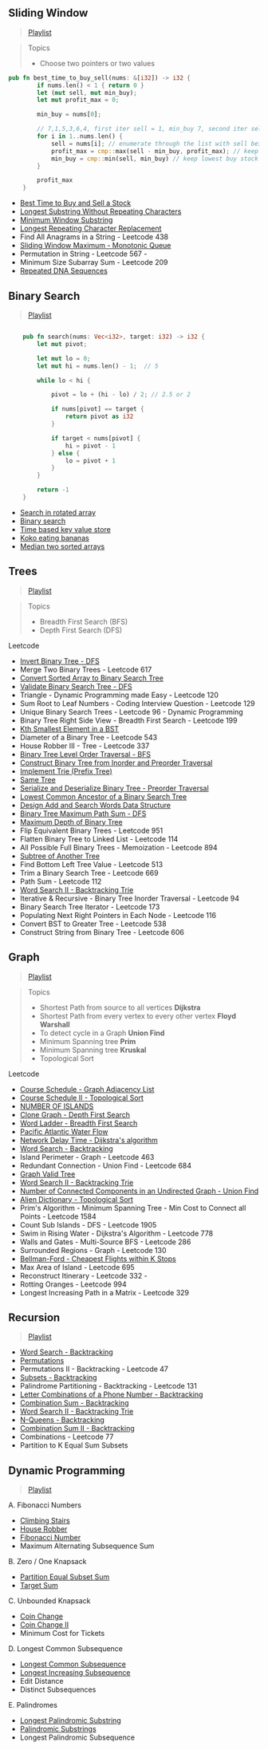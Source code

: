 
## Sliding Window
> [Playlist](https://www.youtube.com/watch?v=1pkOgXD63yU&list=PLot-Xpze53leOBgcVsJBEGrHPd_7x_koV)

> Topics
> - Choose two pointers or two values

```rust
pub fn best_time_to_buy_sell(nums: &[i32]) -> i32 {
        if nums.len() < 1 { return 0 }
        let (mut sell, mut min_buy);
        let mut profit_max = 0;

        min_buy = nums[0];

        // 7,1,5,3,6,4, first iter sell = 1, min_buy 7, second iter sell = 5, min_buy 1
        for i in 1..nums.len() {
            sell = nums[i]; // enumerate through the list with sell being current element
            profit_max = cmp::max(sell - min_buy, profit_max); // keep highest
            min_buy = cmp::min(sell, min_buy) // keep lowest buy stock
        }

        profit_max
    }
```

- [Best Time to Buy and Sell a Stock](https://github.com/brpandey/leetcode/blob/master/rust/src/p0121_best_time_to_buy_sell.rs)
- [Longest Substring Without Repeating Characters](https://github.com/brpandey/leetcode/blob/master/rust/src/p0003_longest_substr_no_repeat.rs)
- [Minimum Window Substring](https://github.com/brpandey/leetcode/blob/master/rust/src/p0076_minimum_window_substring.rs)
- [Longest Repeating Character Replacement](https://github.com/brpandey/leetcode/blob/master/rust/src/p0424_longest_repeating_char_replacement.rs)
- Find All Anagrams in a String - Leetcode 438
- [Sliding Window Maximum - Monotonic Queue](https://github.com/brpandey/leetcode/blob/master/rust/src/p0239_sliding_window_maximum.rs)
- Permutation in String - Leetcode 567 -
- Minimum Size Subarray Sum - Leetcode 209
- [Repeated DNA Sequences](https://github.com/brpandey/leetcode/blob/master/rust/src/p0187_repeated_dna_sequence.rs)

## Binary Search
> [Playlist](https://www.youtube.com/playlist?list=PLot-Xpze53leNZQd0iINpD-MAhMOMzWvO)

```rust

    pub fn search(nums: Vec<i32>, target: i32) -> i32 {
        let mut pivot;

        let mut lo = 0;
        let mut hi = nums.len() - 1;  // 5

        while lo < hi {

            pivot = lo + (hi - lo) / 2; // 2.5 or 2

            if nums[pivot] == target {
                return pivot as i32
            }

            if target < nums[pivot] {
                hi = pivot - 1
            } else {
                lo = pivot + 1
            }
        }

        return -1
    }
 ```

- [Search in rotated array](https://github.com/brpandey/leetcode/blob/master/rust/src/p0033_search_in_rotated_sorted_array.rs)
- [Binary search](https://github.com/brpandey/leetcode/blob/master/rust/src/p0704_binary_search.rs)
- [Time based key value store](https://github.com/brpandey/leetcode/blob/master/rust/src/p0981_time_based_key_value_store.rs)
- [Koko eating bananas](https://github.com/brpandey/leetcode/blob/master/rust/src/p0875_koko_eating_bananas.rs)
- [Median two sorted arrays](https://github.com/brpandey/leetcode/blob/master/rust/src/p0004_median_two_sorted_arrays.rs)

## Trees
> [Playlist](https://www.youtube.com/watch?v=OnSn2XEQ4MY&list=PLot-Xpze53ldg4pN6PfzoJY7KsKcxF1jg&index=2&t=0s)

> Topics
> - Breadth First Search (BFS)
> - Depth First Search (DFS)

Leetcode
- [Invert Binary Tree - DFS](https://github.com/brpandey/leetcode/blob/master/rust/src/p0226_invert_binary_tree.rs)
- Merge Two Binary Trees - Leetcode 617
- [Convert Sorted Array to Binary Search Tree](https://github.com/brpandey/leetcode/blob/master/rust/src/p0108_convert_sorted_array_to_bst.rs)
- [Validate Binary Search Tree - DFS](https://github.com/brpandey/leetcode/blob/master/rust/src/p0098_validate_binary_search_tree.rs)
- Triangle - Dynamic Programming made Easy - Leetcode 120
- Sum Root to Leaf Numbers - Coding Interview Question - Leetcode 129
- Unique Binary Search Trees - Leetcode 96 - Dynamic Programming
- Binary Tree Right Side View - Breadth First Search - Leetcode 199
- [Kth Smallest Element in a BST](https://github.com/brpandey/leetcode/blob/master/rust/src/p0230_kth_smallest_element_in_bst.rs)
- Diameter of a Binary Tree - Leetcode 543
- House Robber III - Tree - Leetcode 337
- [Binary Tree Level Order Traversal - BFS](https://github.com/brpandey/leetcode/blob/master/rust/src/p0102_binary_tree_level_order_traversal.rs)
- [Construct Binary Tree from Inorder and Preorder Traversal](https://github.com/brpandey/leetcode/blob/master/rust/src/p0105_construct_binary_tree_from_preorder_and_inorder_traversal.rs)
- [Implement Trie (Prefix Tree)](https://github.com/brpandey/leetcode/blob/master/rust/src/p0208_implement_trie.rs)
- [Same Tree](https://github.com/brpandey/leetcode/blob/master/rust/src/p0100_same_tree.rs)
- [Serialize and Deserialize Binary Tree - Preorder Traversal](https://github.com/brpandey/leetcode/blob/master/rust/src/p0297_serialize_and_deserialize_binary_tree.rs)
- [Lowest Common Ancestor of a Binary Search Tree](https://github.com/brpandey/leetcode/blob/master/rust/src/p0235_lowest_common_ancestor_of_a_binary_tree.rs)
- [Design Add and Search Words Data Structure](https://github.com/brpandey/leetcode/blob/master/rust/src/p0211_add_and_search_word.rs)
- [Binary Tree Maximum Path Sum - DFS](https://github.com/brpandey/leetcode/blob/master/rust/src/p0124_binary_tree_max_path_sum.rs)
- [Maximum Depth of Binary Tree](https://github.com/brpandey/leetcode/blob/master/rust/src/p0104_maximum_depth_of_binary_tree.rs)
- Flip Equivalent Binary Trees - Leetcode 951
- Flatten Binary Tree to Linked List - Leetcode 114 
- All Possible Full Binary Trees - Memoization - Leetcode 894
- [Subtree of Another Tree](https://github.com/brpandey/leetcode/blob/master/rust/src/p0572_subtree_of_another_tree.rs)
- Find Bottom Left Tree Value - Leetcode 513
- Trim a Binary Search Tree - Leetcode 669
- Path Sum - Leetcode 112
- [Word Search II - Backtracking Trie](https://github.com/brpandey/leetcode/blob/master/rust/src/p0212_word_search_ii.rs)
- Iterative & Recursive - Binary Tree Inorder Traversal - Leetcode 94
- Binary Search Tree Iterator - Leetcode 173
- Populating Next Right Pointers in Each Node - Leetcode 116
- Convert BST to Greater Tree - Leetcode 538
- Construct String from Binary Tree - Leetcode 606

## Graph
> [Playlist](https://www.youtube.com/watch?v=EgI5nU9etnU&list=PLot-Xpze53ldBT_7QA8NVot219jFNr_GI&index=1&t=0s)

> Topics
> - Shortest Path from source to all vertices **Dijkstra**
> - Shortest Path from every vertex to every other vertex **Floyd Warshall**
> - To detect cycle in a Graph **Union Find**
> - Minimum Spanning tree **Prim**
> - Minimum Spanning tree **Kruskal**
> - Topological Sort

Leetcode
- [Course Schedule - Graph Adjacency List](https://github.com/brpandey/leetcode/blob/master/rust/src/p0207_course_schedule.rs)
- [Course Schedule II - Topological Sort](https://github.com/brpandey/leetcode/blob/master/rust/src/p0210_course_schedule_ii.rs)
- [NUMBER OF ISLANDS](https://github.com/brpandey/leetcode/blob/master/rust/src/p0200_number_of_islands.rs)
- [Clone Graph - Depth First Search](https://github.com/brpandey/leetcode/blob/master/rust/src/p0133_clone_graph.rs)
- [Word Ladder - Breadth First Search](https://github.com/brpandey/leetcode/blob/master/rust/src/p0127_word_ladder.rs)
- [Pacific Atlantic Water Flow](https://github.com/brpandey/leetcode/blob/master/rust/src/p0417_pacific_atlantic_water_flow.rs)
- [Network Delay Time - Dijkstra's algorithm](https://github.com/brpandey/leetcode/blob/master/rust/src/p0743_network_delay_time.rs)
- [Word Search - Backtracking](https://github.com/brpandey/leetcode/blob/master/rust/src/p0079_word_search.rs)
- Island Perimeter - Graph - Leetcode 463 
- Redundant Connection - Union Find - Leetcode 684
- [Graph Valid Tree](https://github.com/brpandey/leetcode/blob/master/rust/src/p0261_graph_valid_tree.rs)
- [Word Search II - Backtracking Trie](https://github.com/brpandey/leetcode/blob/master/rust/src/p0212_word_search_ii.rs)
- [Number of Connected Components in an Undirected Graph - Union Find](https://github.com/brpandey/leetcode/blob/master/rust/src/p0323_number_of_connected_components_in_undirected_graph.rs)
- [Alien Dictionary - Topological Sort](https://github.com/brpandey/leetcode/blob/master/rust/src/p0269_alien_dictionary.rs)
- Prim's Algorithm - Minimum Spanning Tree - Min Cost to Connect all Points - Leetcode 1584
- Count Sub Islands - DFS - Leetcode 1905
- Swim in Rising Water - Dijkstra's Algorithm - Leetcode 778
- Walls and Gates - Multi-Source BFS - Leetcode 286 
- Surrounded Regions - Graph - Leetcode 130
- [Bellman-Ford - Cheapest Flights within K Stops](https://github.com/brpandey/leetcode/blob/master/rust/src/p0787_cheapest_flights_within_k_stops.rs)
- Max Area of Island - Leetcode 695 
- Reconstruct Itinerary - Leetcode 332 - 
- Rotting Oranges - Leetcode 994
- Longest Increasing Path in a Matrix - Leetcode 329

## Recursion
> [Playlist](https://www.youtube.com/watch?v=pfiQ_PS1g8E&list=PLot-Xpze53lf5C3HSjCnyFghlW0G1HHXo)

- [Word Search - Backtracking](https://github.com/brpandey/leetcode/blob/master/rust/src/p0079_word_search.rs)
- [Permutations](https://github.com/brpandey/leetcode/blob/master/rust/src/p0046_permutations.rs)
- Permutations II - Backtracking - Leetcode 47
- [Subsets - Backtracking](https://github.com/brpandey/leetcode/blob/master/rust/src/p0078_subsets.rs)
- Palindrome Partitioning - Backtracking - Leetcode 131 
- [Letter Combinations of a Phone Number - Backtracking](https://github.com/brpandey/leetcode/blob/master/rust/src/p0017_letter_comb_phone.rs)
- [Combination Sum - Backtracking](https://github.com/brpandey/leetcode/blob/master/rust/src/p0039_comb_sum_i.rs)
- [Word Search II - Backtracking Trie](https://github.com/brpandey/leetcode/blob/master/rust/src/p0212_word_search_ii.rs)
- [N-Queens - Backtracking](https://github.com/brpandey/leetcode/blob/master/rust/src/p0051_n_queens.rs)
- [Combination Sum II - Backtracking](https://github.com/brpandey/leetcode/blob/master/rust/src/p0040_combination_sum_ii.rs)
- Combinations - Leetcode 77
- Partition to K Equal Sum Subsets


## Dynamic Programming
> [Playlist](https://www.youtube.com/watch?v=g0npyaQtAQM&list=PLot-Xpze53lcvx_tjrr_m2lgD2NsRHlNO)

A. Fibonacci Numbers
- [Climbing Stairs](https://github.com/brpandey/leetcode/blob/master/rust/src/p0070_climbing_stairs.rs)
- [House Robber](https://github.com/brpandey/leetcode/blob/master/rust/src/p0198_house_robber.rs)
- [Fibonacci Number](https://github.com/brpandey/leetcode/blob/master/rust/src/p0509_fibonacci_number.rs)
- Maximum Alternating Subsequence Sum
		
B. Zero / One Knapsack		
- [Partition Equal Subset Sum](https://github.com/brpandey/leetcode/blob/master/rust/src/p0416_partition_equal_subset_sum.rs)
- [Target Sum](https://github.com/brpandey/leetcode/blob/master/rust/src/p0494_target_sum.rs)
		
C. Unbounded Knapsack		
- [Coin Change](https://github.com/brpandey/leetcode/blob/master/rust/src/p0322_coin_change.rs)
- [Coin Change II](https://github.com/brpandey/leetcode/blob/master/rust/src/p0518_coin_change_ii.rs)
- Minimum Cost for Tickets
		
D. Longest Common Subsequence		
- [Longest Common Subsequence](https://github.com/brpandey/leetcode/blob/master/rust/src/p1143_longest_common_subsequence.rs)
- [Longest Increasing Subsequence](https://github.com/brpandey/leetcode/blob/master/rust/src/p0300_longest_increasing_subsequence.rs)
- Edit Distance	
- Distinct Subsequences	

E. Palindromes		
- [Longest Palindromic Substring](https://github.com/brpandey/leetcode/blob/master/rust/src/p0005_longest_palindrome_substring.rs)
- [Palindromic Substrings](https://github.com/brpandey/leetcode/blob/master/rust/src/p0647_palindromic_substrings.rs)
- Longest Palindromic Subsequence		
